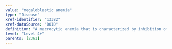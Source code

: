 ```yaml
---
value: "megaloblastic anemia"
type: "Disease"
xref-identifier: "13382"
xref-dataSource: "DOID"
definition: "A macrocytic anemia that is characterized by inhibition of DNA synthesis during red blood cell production.|Xref MGI."
level: "Level 4+"
parents: [2361]
---
```

